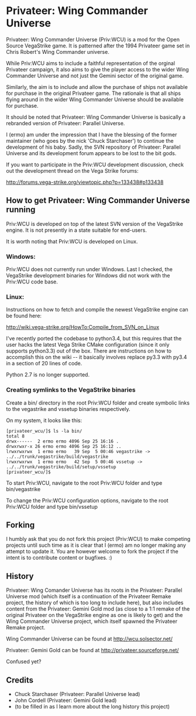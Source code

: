 Privateer: Wing Commander Universe
==================================

  Privateer: Wing Commander Universe (Priv:WCU) is a mod for the
Open Source VegaStrike game. It is patterned after the 1994 Privateer
game set in Chris Robert's Wing Commander universe.

  While Priv:WCU aims to include a faithful representation of the
orginal Privateer campaign, it also aims to give the player access
to the wider Wing Commander Universe and not just the Gemini sector
of the original game.

  Similarly, the aim is to include and allow the purchase of ships
not available for purchase in the original Privateer game.  The
rationale is that all ships flying around in the wider Wing
Commander Universe should be available for purchase.

  It should be noted that Privateer: Wing Commander Universe is
basically a rebranded version of Privateer: Parallel Universe.

  I (ermo) am under the impression that I have the blessing of the
former maintainer (who goes by the nick 'Chuck Starchaser') to
continue the development of his baby.  Sadly, the SVN repository
of Privateer: Parallel Universe and its development forum appears
to be lost to the bit gods.

  If you want to participate in the Priv:WCU development discussion,
check out the development thread on the Vega Strike forums:

  http://forums.vega-strike.org/viewtopic.php?p=133438#p133438

How to get Privateer: Wing Commander Universe running
-----------------------------------------------------

  Priv:WCU is developed on top of the latest SVN version of the
VegaStrike engine. It is not presently in a state suitable for
end-users.

  It is worth noting that Priv:WCU is developed on Linux.
  
### Windows:

  Priv:WCU does not currently run under Windows.  Last I checked, the 
VegaStrike development binaries for Windows did not work with the
Priv:WCU code base. 

### Linux:

  Instructions on how to fetch and compile the newest VegaStrike
engine can be found here:

  http://wiki.vega-strike.org/HowTo:Compile_from_SVN_on_Linux

  I've recently ported the codebase to python3.4, but this requires that the user hacks the latest Vega Strike CMake configuration (since it only supports python3.3) out of the box.  There are instructions on how to accomplish this on the wiki -- it basically involves replace py3.3 with py3.4 in a section of 20 lines of code.
  
  Python 2.7 is no longer supported.

### Creating symlinks to the VegaStrike binaries ###

  Create a bin/ directory in the root Priv:WCU folder and create
symbolic links to the vegastrike and vssetup binaries respectively.

On my system, it looks like this:


    [privateer_wcu/]$ ls -la bin/
    total 8
    drwx------  2 ermo ermo 4096 Sep 25 16:16 .
    drwxrwxr-x 26 ermo ermo 4096 Sep 25 16:12 ..
    lrwxrwxrwx  1 ermo ermo   39 Sep  5 00:46 vegastrike -> ../../trunk/vegastrike/build/vegastrike
    lrwxrwxrwx  1 ermo ermo   42 Sep  5 00:46 vssetup -> ../../trunk/vegastrike/build/setup/vssetup
    [privateer_wcu/]$


To start Priv:WCU, navigate to the root Priv:WCU folder and type bin/vegastrike <ENTER>

To change the Priv:WCU configuration options, navigate to the root Priv:WCU folder
and type bin/vssetup <ENTER>


Forking
-------

  I humbly ask that you do not fork this project (Priv:WCU) to make
competing projects until such time as it is clear that I (ermo) am no
longer making any attempt to update it.  You are however welcome to
fork the project if the intent is to contribute content or bugfixes. :)


History
-------

  Privateer: Wing Comander Universe has its roots in the Privateer:
Parallel Universe mod (which itself is a continuation of the
Privateer Remake project, the history of which is too long to include
here), but also includes content from the Privateer: Gemini Gold mod
(as close to a 1:1 remake of the original Privateer on the VegaStrike
engine as one is likely to get) and the Wing Commander Universe project,
which itself spawned the Privateer Remake project.

Wing Commander Universe can be found at http://wcu.solsector.net/

Privateer: Gemini Gold can be found at http://privateer.sourceforge.net/

Confused yet?


Credits
-------

* Chuck Starchaser (Privateer: Parallel Universe lead)
* John Cordell (Privateer: Gemini Gold lead)
* (to be filled in as I learn more about the long history this project)
